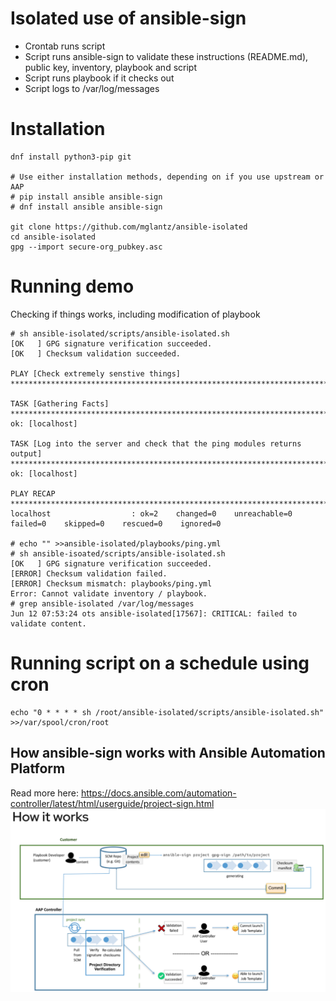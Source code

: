 # Isolated use of ansible-sign
* Crontab runs script
* Script runs ansible-sign to validate these instructions (README.md), public key, inventory, playbook and script
* Script runs playbook if it checks out
* Script logs to /var/log/messages

# Installation
```
dnf install python3-pip git

# Use either installation methods, depending on if you use upstream or AAP
# pip install ansible ansible-sign
# dnf install ansible ansible-sign

git clone https://github.com/mglantz/ansible-isolated
cd ansible-isolated
gpg --import secure-org_pubkey.asc
```

# Running demo
Checking if things works, including modification of playbook
```
# sh ansible-isolated/scripts/ansible-isolated.sh 
[OK   ] GPG signature verification succeeded.
[OK   ] Checksum validation succeeded.

PLAY [Check extremely senstive things] **********************************************************************************************************************************************

TASK [Gathering Facts] **************************************************************************************************************************************************************
ok: [localhost]

TASK [Log into the server and check that the ping modules returns output] ***********************************************************************************************************
ok: [localhost]

PLAY RECAP **************************************************************************************************************************************************************************
localhost                  : ok=2    changed=0    unreachable=0    failed=0    skipped=0    rescued=0    ignored=0   

# echo "" >>ansible-isolated/playbooks/ping.yml 
# sh ansible-isoated/scripts/ansible-isolated.sh 
[OK   ] GPG signature verification succeeded.
[ERROR] Checksum validation failed.
[ERROR] Checksum mismatch: playbooks/ping.yml
Error: Cannot validate inventory / playbook.
# grep ansible-isolated /var/log/messages 
Jun 12 07:53:24 ots ansible-isolated[17567]: CRITICAL: failed to validate content.
```

# Running script on a schedule using cron
```
echo "0 * * * * sh /root/ansible-isolated/scripts/ansible-isolated.sh" >>/var/spool/cron/root
```

## How ansible-sign works with Ansible Automation Platform
Read more here: https://docs.ansible.com/automation-controller/latest/html/userguide/project-sign.html 
![How ansible-sign works](ansible-sign.png)
